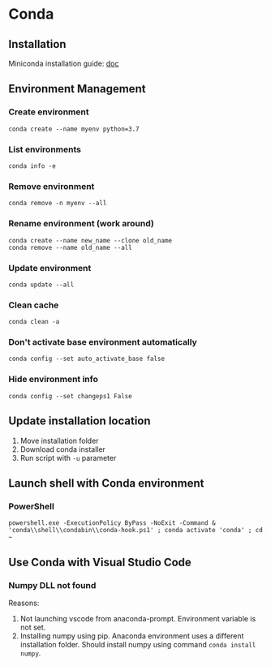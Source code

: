 # Conda

## Installation

Miniconda installation guide: [doc](https://docs.conda.io/en/latest/miniconda.html)

## Environment Management

### Create environment

```
conda create --name myenv python=3.7
```

### List environments

```
conda info -e
```

### Remove environment

```
conda remove -n myenv --all
```

### Rename environment (work around)

```
conda create --name new_name --clone old_name
conda remove --name old_name --all
```

### Update environment

```
conda update --all
```

### Clean cache

```
conda clean -a
```

### Don't activate base environment automatically

```
conda config --set auto_activate_base false
```

### Hide environment info

```
conda config --set changeps1 False
```

## Update installation location

1. Move installation folder
2. Download conda installer
3. Run script with `-u` parameter

## Launch shell with Conda environment

### PowerShell

```
powershell.exe -ExecutionPolicy ByPass -NoExit -Command & 'conda\\shell\\condabin\\conda-hook.ps1' ; conda activate 'conda' ; cd ~ 
```

## Use Conda with Visual Studio Code

### Numpy DLL not found

Reasons:

1. Not launching vscode from anaconda-prompt. Environment variable is not set.
2. Installing numpy using pip. Anaconda environment uses a different installation folder. Should install numpy using command `conda install numpy`.
